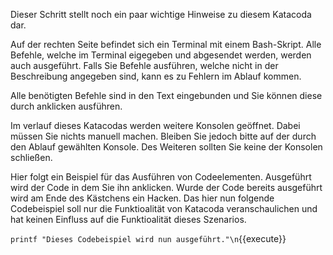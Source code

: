 Dieser Schritt stellt noch ein paar wichtige Hinweise zu diesem Katacoda dar.

Auf der rechten Seite befindet sich ein Terminal mit einem Bash-Skript.
Alle Befehle, welche im Terminal eigegeben und abgesendet werden, werden auch ausgeführt. Falls Sie Befehle ausführen, welche nicht in der Beschreibung angegeben sind, kann es zu Fehlern im Ablauf kommen.

Alle benötigten Befehle sind in den Text eingebunden und Sie können diese durch anklicken ausführen.

Im verlauf dieses Katacodas werden weitere Konsolen geöffnet. Dabei müssen Sie nichts manuell machen. Bleiben Sie jedoch bitte auf der durch den Ablauf gewählten Konsole. Des Weiteren sollten Sie keine der Konsolen schließen.

Hier folgt ein Beispiel für das Ausführen von Codeelementen. Ausgeführt wird der Code in dem Sie ihn anklicken. Wurde der Code bereits ausgeführt wird am Ende des Kästchens ein Hacken. Das hier nun folgende Codebeispiel soll nur die Funktioalität von Katacoda veranschaulichen und hat keinen Einfluss auf die Funktioalität dieses Szenarios.

`printf "Dieses Codebeispiel wird nun ausgeführt."\n`{{execute}}